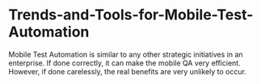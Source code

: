 # Trends-and-Tools-for-Mobile-Test-Automation
Mobile Test Automation is similar to any other strategic initiatives in an enterprise. If done correctly, it can make the mobile QA very efficient. However, if done carelessly, the real benefits are very unlikely to occur.
